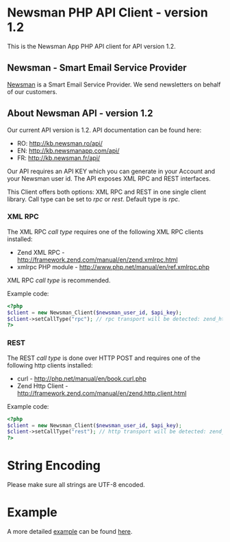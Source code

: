 # Newsman PHP API Client - version 1.2

This is the Newsman App PHP API client for API version 1.2.

## Newsman - Smart Email Service Provider

[Newsman](http://www.newsmanapp.com "Smart Email Service Provider") is a Smart Email Service Provider. 
We send newsletters on behalf of our customers.

## About Newsman API - version 1.2

Our current API version is 1.2. API documentation can be found here:

* RO: http://kb.newsman.ro/api/
* EN: http://kb.newsmanapp.com/api/
* FR: http://kb.newsman.fr/api/
 
Our API requires an API KEY which you can generate in your Account and your Newsman user id.
The API exposes XML RPC and REST interfaces.

This Client offers both options: XML RPC and REST in one single client library. 
Call type can be set to *rpc* or *rest*. Default type is *rpc*.

### XML RPC

The XML RPC *call type* requires one of the following XML RPC clients installed:

* Zend XML RPC - http://framework.zend.com/manual/en/zend.xmlrpc.html 
* xmlrpc PHP module - http://www.php.net/manual/en/ref.xmlrpc.php

XML RPC *call type* is recommended. 

Example code:

```php
<?php
$client = new Newsman_Client($newsman_user_id, $api_key);
$client->setCallType("rpc"); // rpc transport will be detected: zend_http_client or xmlrpc_encode
?>
```

### REST

The REST *call type* is done over HTTP POST and requires one of the following http clients installed:

* curl - http://php.net/manual/en/book.curl.php
* Zend Http Client - http://framework.zend.com/manual/en/zend.http.client.html

Example code:

```php
<?php
$client = new Newsman_Client($newsman_user_id, $api_key);
$client->setCallType("rest"); // http transport will be detected: zend_http_client or curl
?>
```

# String Encoding

Please make sure all strings are UTF-8 encoded.

# Example 

A more detailed [example](https://github.com/Newsman/newsman-api-php/blob/master/example/example.php "Newsman PHP API Client example") can be found [here](https://github.com/Newsman/newsman-api-php/blob/master/example/example.php).

